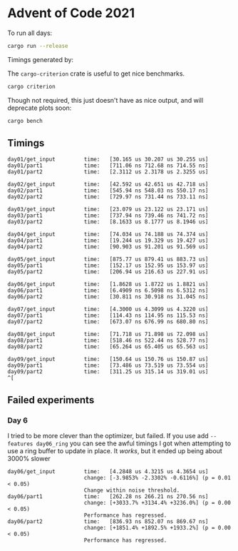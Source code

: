 # Advent of Code 2021

To run all days:

```sh
cargo run --release
```

Timings generated by:

The `cargo-criterion` crate is useful to get nice benchmarks.

```sh
cargo criterion
```

Though not required, this just doesn't have as nice output, and will deprecate plots soon:

```sh
cargo bench
```

## Timings

```
day01/get_input         time:   [30.165 us 30.207 us 30.255 us]
day01/part1             time:   [711.06 ns 712.68 ns 714.55 ns]
day01/part2             time:   [2.3112 us 2.3178 us 2.3255 us]

day02/get_input         time:   [42.592 us 42.651 us 42.718 us]
day02/part1             time:   [545.94 ns 548.03 ns 550.17 ns]
day02/part2             time:   [729.97 ns 731.44 ns 733.11 ns]

day03/get_input         time:   [23.079 us 23.122 us 23.171 us]
day03/part1             time:   [737.94 ns 739.46 ns 741.72 ns]
day03/part2             time:   [8.1633 us 8.1777 us 8.1946 us]

day04/get_input         time:   [74.034 us 74.188 us 74.374 us]
day04/part1             time:   [19.244 us 19.329 us 19.427 us]
day04/part2             time:   [90.903 us 91.201 us 91.569 us]

day05/get_input         time:   [875.77 us 879.41 us 883.73 us]
day05/part1             time:   [152.17 us 152.95 us 153.97 us]
day05/part2             time:   [206.94 us 216.63 us 227.91 us]

day06/get_input         time:   [1.8628 us 1.8722 us 1.8821 us]
day06/part1             time:   [6.4909 ns 6.5098 ns 6.5312 ns]
day06/part2             time:   [30.811 ns 30.918 ns 31.045 ns]

day07/get_input         time:   [4.3000 us 4.3099 us 4.3220 us]
day07/part1             time:   [114.43 ns 114.95 ns 115.53 ns]
day07/part2             time:   [673.07 ns 676.99 ns 680.80 ns]

day08/get_input         time:   [71.718 us 71.898 us 72.098 us]
day08/part1             time:   [518.46 ns 522.44 ns 528.77 ns]
day08/part2             time:   [65.264 us 65.405 us 65.563 us]

day09/get_input         time:   [150.64 us 150.76 us 150.87 us]
day09/part1             time:   [73.486 us 73.519 us 73.554 us]
day09/part2             time:   [311.25 us 315.14 us 319.01 us]                        ^[
```

## Failed experiments

### Day 6

I tried to be more clever than the optimizer, but failed. If you use add
`--features day06_ring` you can see the awful timings I got when attempting to
use a ring buffer to update in place. It _works_, but it ended up being about 3000% slower

```
day06/get_input         time:   [4.2848 us 4.3215 us 4.3654 us]
                        change: [-3.9853% -2.3302% -0.6116%] (p = 0.01 < 0.05)
                        Change within noise threshold.
day06/part1             time:   [262.28 ns 266.21 ns 270.56 ns]
                        change: [+3033.7% +3134.4% +3236.0%] (p = 0.00 < 0.05)
                        Performance has regressed.
day06/part2             time:   [836.93 ns 852.07 ns 869.67 ns]
                        change: [+1851.4% +1892.5% +1933.2%] (p = 0.00 < 0.05)
                        Performance has regressed.

```
